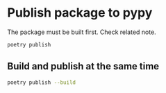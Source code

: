 # Publish package to pypy
The package must be built first. Check related note.

``` sh
poetry publish
```

## Build and publish at the same time
``` sh
poetry publish --build
```

